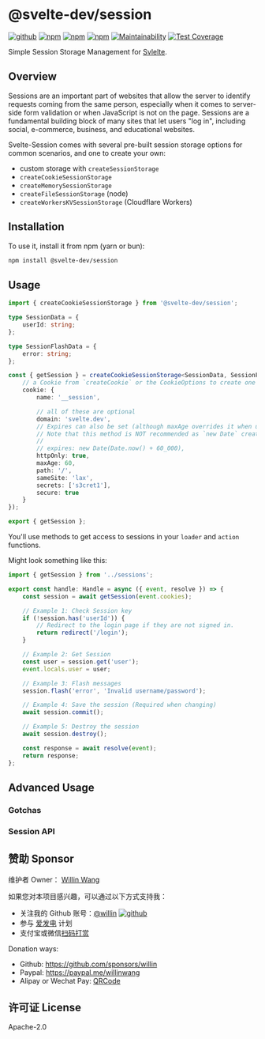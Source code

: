 # @svelte-dev/session

[![github](https://img.shields.io/github/followers/willin.svg?style=social&label=Followers)](https://github.com/willin) [![npm](https://img.shields.io/npm/v/@svelte-dev/session.svg)](https://npmjs.org/package/@svelte-dev/session) [![npm](https://img.shields.io/npm/dm/@svelte-dev/session.svg)](https://npmjs.org/package/@svelte-dev/session) [![npm](https://img.shields.io/npm/dt/@svelte-dev/session.svg)](https://npmjs.org/package/@svelte-dev/session) [![Maintainability](https://api.codeclimate.com/v1/badges/10e1e833f884c9a48f1a/maintainability)](https://codeclimate.com/github/willin/svelte-session/maintainability) [![Test Coverage](https://api.codeclimate.com/v1/badges/10e1e833f884c9a48f1a/test_coverage)](https://codeclimate.com/github/willin/svelte-session/test_coverage)

Simple Session Storage Management for [Svlelte](https://svelte.dev/).

## Overview

Sessions are an important part of websites that allow the server to identify requests coming from the same person, especially when it comes to server-side form validation or when JavaScript is not on the page. Sessions are a fundamental building block of many sites that let users "log in", including social, e-commerce, business, and educational websites.

Svelte-Session comes with several pre-built session storage options for common scenarios, and one to create your own:

- custom storage with `createSessionStorage`
- `createCookieSessionStorage`
- `createMemorySessionStorage`
- `createFileSessionStorage` (node)
- `createWorkersKVSessionStorage` (Cloudflare Workers)

## Installation

To use it, install it from npm (yarn or bun):

```bash
npm install @svelte-dev/session
```

## Usage

```ts
import { createCookieSessionStorage } from '@svelte-dev/session';

type SessionData = {
	userId: string;
};

type SessionFlashData = {
	error: string;
};

const { getSession } = createCookieSessionStorage<SessionData, SessionFlashData>({
	// a Cookie from `createCookie` or the CookieOptions to create one
	cookie: {
		name: '__session',

		// all of these are optional
		domain: 'svelte.dev',
		// Expires can also be set (although maxAge overrides it when used in combination).
		// Note that this method is NOT recommended as `new Date` creates only one date on each server deployment, not a dynamic date in the future!
		//
		// expires: new Date(Date.now() + 60_000),
		httpOnly: true,
		maxAge: 60,
		path: '/',
		sameSite: 'lax',
		secrets: ['s3cret1'],
		secure: true
	}
});

export { getSession };
```

You'll use methods to get access to sessions in your `loader` and `action` functions.

Might look something like this:

```ts
import { getSession } from '../sessions';

export const handle: Handle = async ({ event, resolve }) => {
	const session = await getSession(event.cookies);

	// Example 1: Check Session key
	if (!session.has('userId')) {
		// Redirect to the login page if they are not signed in.
		return redirect('/login');
	}

	// Example 2: Get Session
	const user = session.get('user');
	event.locals.user = user;

	// Example 3: Flash messages
	session.flash('error', 'Invalid username/password');

	// Example 4: Save the session (Required when changing)
	await session.commit();

	// Example 5: Destroy the session
	await session.destroy();

	const response = await resolve(event);
	return response;
};
```

## Advanced Usage

### Gotchas

### Session API

## 赞助 Sponsor

维护者 Owner： [Willin Wang](https://willin.wang)

如果您对本项目感兴趣，可以通过以下方式支持我：

- 关注我的 Github 账号：[@willin](https://github.com/willin) [![github](https://img.shields.io/github/followers/willin.svg?style=social&label=Followers)](https://github.com/willin)
- 参与 [爱发电](https://afdian.net/@willin) 计划
- 支付宝或微信[扫码打赏](https://user-images.githubusercontent.com/1890238/89126156-0f3eeb80-d516-11ea-9046-5a3a5d59b86b.png)

Donation ways:

- Github: <https://github.com/sponsors/willin>
- Paypal: <https://paypal.me/willinwang>
- Alipay or Wechat Pay: [QRCode](https://user-images.githubusercontent.com/1890238/89126156-0f3eeb80-d516-11ea-9046-5a3a5d59b86b.png)

## 许可证 License

Apache-2.0
